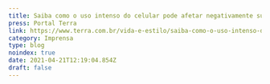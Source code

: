 ```yaml
---
title: Saiba como o uso intenso do celular pode afetar negativamente sua saúde
press: Portal Terra
link: https://www.terra.com.br/vida-e-estilo/saiba-como-o-uso-intenso-do-celular-pode-afetar-negativamente-sua-saude,edb0a387b909a80bc1c574b311f64f3fyxy7q399.html
category: Imprensa
type: blog
noindex: true
date: 2021-04-21T12:19:04.854Z
draft: false
---
```

